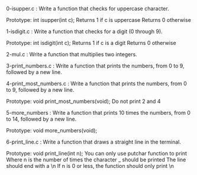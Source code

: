 0-isupper.c : Write a function that checks for uppercase character.

Prototype: int isupper(int c);
Returns 1 if c is uppercase
Returns 0 otherwise

1-isdigit.c : Write a function that checks for a digit (0 through 9).

Prototype: int isdigit(int c);
Returns 1 if c is a digit
Returns 0 otherwise

2-mul.c : Write a function that multiplies two integers.

3-print_numbers.c : Write a function that prints the numbers, from 0 to 9, followed by a new line.

4-print_most_numbers.c : Write a function that prints the numbers, from 0 to 9, followed by a new line.

Prototype: void print_most_numbers(void);
Do not print 2 and 4

5-more_numbers : Write a function that prints 10 times the numbers, from 0 to 14, followed by a new line.

Prototype: void more_numbers(void);

6-print_line.c : Write a function that draws a straight line in the terminal.

Prototype: void print_line(int n);
You can only use putchar function to print
Where n is the number of times the character _ should be printed
The line should end with a \n
If n is 0 or less, the function should only print \n
